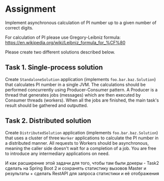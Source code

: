
# Assignment
Implement asynchronous calculation of PI number up to a given number of correct digits.

For calculation of PI please use Gregory-Leibniz formula:
https://en.wikipedia.org/wiki/Leibniz_formula_for_%CF%80

Please create two different solutions described below.

## Task 1. Single-process solution
Create `StandaloneSolution` application (implements `foo.bar.baz.Solution`) that calculates PI number in a single JVM.
The calculations should be performed concurrently using Producer-Consumer pattern.
A Producer is a thread that generates jobs (messages) which are then executed by Consumer threads (workers).
When all the jobs are finished, the main task's result should be gathered and outputted.

## Task 2. Distributed solution
Create `DistributedSolution` application (implements `foo.bar.baz.Solution`) that uses a cluster of three `Worker` applications to calculate the PI number in a distributed manner.
All requests to Workers should be asynchronous, meaning the caller side doesn't wait for a completion of a job. You are free to introduce any intermediary applications on need.

И как расширение этой задачи для того, чтобы там были докеры - Task2 сделать на Spring Boot 2 и сохранять статистику вызовов Master и результаты + сделать RestAPI для запроса статистики и её отображения